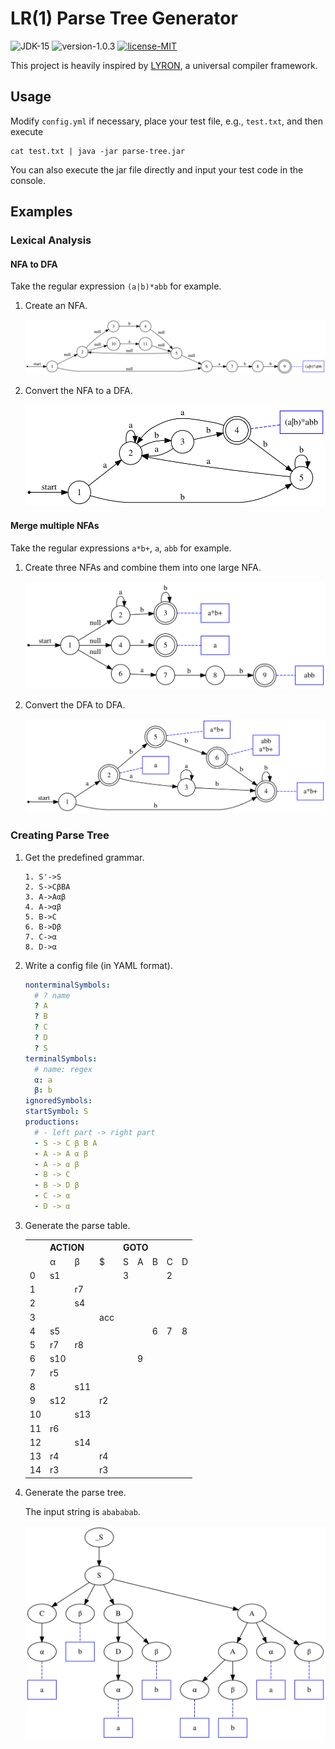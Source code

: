 # LR(1) Parse Tree Generator

![JDK-15](https://img.shields.io/badge/JDK-15-blue)
![version-1.0.3](https://img.shields.io/badge/version-1.0.3-blue)
[![license-MIT](https://img.shields.io/badge/license-MIT-green)](https://github.com/AlumiK/parse-tree/blob/main/LICENSE)

This project is heavily inspired by [LYRON](https://github.com/LLyronx/LYRON), a universal compiler framework.

## Usage

Modify `config.yml` if necessary, place your test file, e.g., `test.txt`, and then execute

```
cat test.txt | java -jar parse-tree.jar
```

You can also execute the jar file directly and input your test code in the console.

## Examples

### Lexical Analysis

#### NFA to DFA

Take the regular expression `(a|b)*abb` for example.

1. Create an NFA.

    ![1-NFA](https://raw.githubusercontent.com/AlumiK/images/main/parse-tree/1_nfa.svg)
    
2. Convert the NFA to a DFA.

    ![1-DFA](https://raw.githubusercontent.com/AlumiK/images/main/parse-tree/1_dfa.svg)

#### Merge multiple NFAs

Take the regular expressions `a*b+`, `a`, `abb` for example.

1. Create three NFAs and combine them into one large NFA.

    ![2-NFA](https://raw.githubusercontent.com/AlumiK/images/main/parse-tree/2_nfa.svg)

2. Convert the DFA to DFA.

    ![2-DFA](https://raw.githubusercontent.com/AlumiK/images/main/parse-tree/2_dfa.svg)

### Creating Parse Tree

1. Get the predefined grammar.

    ```
    1. S'->S
    2. S->CβBA
    3. A->Aαβ
    4. A->αβ
    5. B->C
    6. B->Dβ
    7. C->α
    8. D->α
    ```

2. Write a config file (in YAML format).

    ```yaml
    nonterminalSymbols:
      # ? name
      ? A
      ? B
      ? C
      ? D
      ? S
    terminalSymbols:
      # name: regex
      α: a
      β: b
    ignoredSymbols:
    startSymbol: S
    productions:
      # - left part -> right part
      - S -> C β B A
      - A -> A α β
      - A -> α β
      - B -> C
      - B -> D β
      - C -> α
      - D -> α
    ```

3. Generate the parse table.

    <table>
      <tr>
        <th></th>
        <th colspan="3">ACTION</th>
        <th colspan="5">GOTO</th>
      </tr>
      <tr>
        <td></td>
        <td>α</td>
        <td>β</td>
        <td>$</td>
        <td>S</td>
        <td>A</td>
        <td>B</td>
        <td>C</td>
        <td>D</td>
      </tr>
      <tr>
        <td>0</td>
        <td>s1</td>
        <td></td>
        <td></td>
        <td>3</td>
        <td></td>
        <td></td>
        <td>2</td>
        <td></td>
      </tr>
      <tr>
        <td>1</td>
        <td></td>
        <td>r7</td>
        <td></td>
        <td></td>
        <td></td>
        <td></td>
        <td></td>
        <td></td>
      </tr>
      <tr>
        <td>2</td>
        <td></td>
        <td>s4</td>
        <td></td>
        <td></td>
        <td></td>
        <td></td>
        <td></td>
        <td></td>
      </tr>
      <tr>
        <td>3</td>
        <td></td>
        <td></td>
        <td>acc</td>
        <td></td>
        <td></td>
        <td></td>
        <td></td>
        <td></td>
      </tr>
      <tr>
        <td>4</td>
        <td>s5</td>
        <td></td>
        <td></td>
        <td></td>
        <td></td>
        <td>6</td>
        <td>7</td>
        <td>8</td>
      </tr>
      <tr>
        <td>5</td>
        <td>r7</td>
        <td>r8</td>
        <td></td>
        <td></td>
        <td></td>
        <td></td>
        <td></td>
        <td></td>
      </tr>
      <tr>
        <td>6</td>
        <td>s10</td>
        <td></td>
        <td></td>
        <td></td>
        <td>9</td>
        <td></td>
        <td></td>
        <td></td>
      </tr>
      <tr>
        <td>7</td>
        <td>r5</td>
        <td></td>
        <td></td>
        <td></td>
        <td></td>
        <td></td>
        <td></td>
        <td></td>
      </tr>
      <tr>
        <td>8</td>
        <td></td>
        <td>s11</td>
        <td></td>
        <td></td>
        <td></td>
        <td></td>
        <td></td>
        <td></td>
      </tr>
      <tr>
        <td>9</td>
        <td>s12</td>
        <td></td>
        <td>r2</td>
        <td></td>
        <td></td>
        <td></td>
        <td></td>
        <td></td>
      </tr>
      <tr>
        <td>10</td>
        <td></td>
        <td>s13</td>
        <td></td>
        <td></td>
        <td></td>
        <td></td>
        <td></td>
        <td></td>
      </tr>
      <tr>
        <td>11</td>
        <td>r6</td>
        <td></td>
        <td></td>
        <td></td>
        <td></td>
        <td></td>
        <td></td>
        <td></td>
      </tr>
      <tr>
        <td>12</td>
        <td></td>
        <td>s14</td>
        <td></td>
        <td></td>
        <td></td>
        <td></td>
        <td></td>
        <td></td>
      </tr>
      <tr>
        <td>13</td>
        <td>r4</td>
        <td></td>
        <td>r4</td>
        <td></td>
        <td></td>
        <td></td>
        <td></td>
        <td></td>
      </tr>
      <tr>
        <td>14</td>
        <td>r3</td>
        <td></td>
        <td>r3</td>
        <td></td>
        <td></td>
        <td></td>
        <td></td>
        <td></td>
      </tr>
    </table>

4. Generate the parse tree.

    The input string is `abababab`.
    
    ![Parse Tree](https://raw.githubusercontent.com/AlumiK/images/main/parse-tree/parse_tree.svg)

